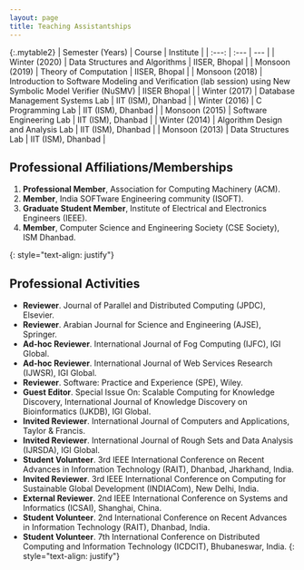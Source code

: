 ```yaml
---
layout: page
title: Teaching Assistantships
---
```

{:.mytable2}
| Semester (Years) | Course                         | Institute |
| :---:            | :---                           | --- |
| Winter (2020)    | Data Structures and Algorithms | IISER, Bhopal | 
| Monsoon (2019)   | Theory of Computation          | IISER, Bhopal |
| Monsoon (2018)   | Introduction to Software Modeling and Verification (lab session) using New Symbolic Model Verifier (NuSMV) | IISER Bhopal |
| Winter (2017)    | Database Management Systems Lab  | IIT (ISM), Dhanbad |
| Winter (2016)    | C Programming Lab | IIT (ISM), Dhanbad |
| Monsoon (2015)   | Software Engineering Lab | IIT (ISM), Dhanbad |
| Winter (2014)    | Algorithm Design and Analysis Lab | IIT (ISM), Dhanbad |
| Monsoon (2013)   | Data Structures Lab               | IIT (ISM), Dhanbad |

## Professional Affiliations/Memberships
<ol>
<li><strong>Professional Member</strong>, Association for Computing Machinery (ACM). </li>
<li><strong>Member</strong>, India SOFTware Engineering community (ISOFT). </li>
<li><strong>Graduate Student Member</strong>, Institute of Electrical and Electronics Engineers (IEEE). </li>
<li><strong>Member</strong>, Computer Science and Engineering Society (CSE Society), ISM Dhanbad. </li>
</ol>{: style="text-align: justify"}


## Professional Activities
- **Reviewer**. Journal of Parallel and Distributed Computing (JPDC), Elsevier.
- **Reviewer**. Arabian Journal for Science and Engineering (AJSE), Springer.
- **Ad-hoc Reviewer**. International Journal of Fog Computing (IJFC), IGI Global.
- **Ad-hoc Reviewer**. International Journal of Web Services Research (IJWSR), IGI Global.
- **Reviewer**. Software: Practice and Experience (SPE), Wiley.
- **Guest Editor**. Special Issue On: Scalable Computing for Knowledge Discovery, International Journal of Knowledge Discovery on Bioinformatics (IJKDB), IGI Global.
- **Invited Reviewer**. International Journal of Computers and Applications, Taylor & Francis.
- **Invited Reviewer**. International Journal of Rough Sets and Data Analysis (IJRSDA), IGI Global.
- **Student Volunteer**. 3rd IEEE International Conference on Recent Advances in Information Technology (RAIT), Dhanbad, Jharkhand, India.
- **Invited Reviewer**. 3rd IEEE International Conference on Computing for Sustainable Global Development (INDIACom), New Delhi, India.
- **External Reviewer**. 2nd IEEE International Conference on Systems and Informatics (ICSAI), Shanghai, China.
- **Student Volunteer**. 2nd International Conference on Recent Advances in Information Technology (RAIT), Dhanbad, India.
- **Student Volunteer**. 7th International Conference on Distributed Computing and Information Technology (ICDCIT), Bhubaneswar, India.
{: style="text-align: justify"}




